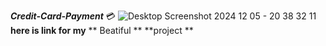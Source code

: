 ***Credit-Card-Payment*** :credit_card: ![Desktop Screenshot 2024 12 05 - 20 38 32 11](https://github.com/user-attachments/assets/756dd74a-a763-4bc3-89cf-478797240a74)
**here is link for my** ** Beatiful ** **project **
